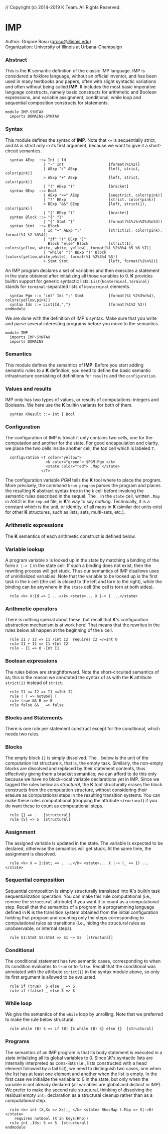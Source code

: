 // Copyright (c) 2014-2019 K Team. All Rights Reserved.

IMP
===

Author: Grigore Roșu (grosu@illinois.edu)  
Organization: University of Illinois at Urbana-Champaign

### Abstract
This is the **K** semantic definition of the classic IMP language.
IMP is considered a folklore language, without an official inventor,
and has been used in many textbooks and papers, often with slight
syntactic variations and often without being called **IMP**.  It includes
the most basic imperative language constructs, namely basic constructs
for arithmetic and Boolean expressions, and variable assignment,
conditional, while loop and sequential composition constructs for statements.

```k
module IMP-SYNTAX
  imports DOMAINS-SYNTAX
```
### Syntax
This module defines the syntax of **IMP**.
Note that `<=` is sequentially strict, and `&&` is strict only in its first
argument, because we want to give it a short-circuit semantics.

```k
  syntax AExp  ::= Int | Id
                 | "-" Int                    [format(%1%2)]
                 | AExp "/" AExp              [left, strict, color(pink)]
                 > AExp "+" AExp              [left, strict, color(pink)]
                 | "(" AExp ")"               [bracket]
  syntax BExp  ::= Bool
                 | AExp "<=" AExp             [seqstrict, color(pink)]
                 | "!" BExp                   [strict, color(pink)]
                 > BExp "&&" BExp             [left, strict(1), color(pink)]
                 | "(" BExp ")"               [bracket]
  syntax Block ::= "{" "}"
                 | "{" Stmt "}"               [format(%1%i%n%2%d%n%3)]
  syntax Stmt  ::= Block
                 | Id "=" AExp ";"            [strict(2), color(pink), format(%1 %2 %3%4)]
                 | "if" "(" BExp ")"
                   Block "else" Block         [strict(1), colors(yellow, white, white, yellow), format(%1 %2%3%4 %5 %6 %7)]
                 | "while" "(" BExp ")" Block [colors(yellow,white,white), format(%1 %2%3%4 %5)]
                 > Stmt Stmt                  [left, format(%1%n%2)]
```
An IMP program declares a set of variables and then executes a
statement in the state obtained after initializing all those variables
to 0. **K** provides builtin support for generic syntactic lists:
`List{Nonterminal,terminal}` stands for `terminal`-separated lists of `Nonterminal` elements.

```k
  syntax Pgm ::= "int" Ids ";" Stmt           [format(%1 %2%3%n%4), colors(yellow,pink)]
  syntax Ids ::= List{Id,","}                 [format(%1%2 %3)]
endmodule
```

We are done with the definition of IMP's syntax.  Make sure
that you write and parse several interesting programs before you move to the
semantics.

```k
module IMP
  imports IMP-SYNTAX
  imports DOMAINS
```
### Semantics
This module defines the semantics of **IMP**.
Before you start adding semantic rules to a **K** definition, you need to
define the basic semantic infrastructure consisting of definitions for
`results` and the `configuration`.

### Values and results
IMP only has two types of values, or results of computations: integers
and Booleans.  We here use the **K** builtin variants for both of them.

```k
  syntax KResult ::= Int | Bool
```

### Configuration
The configuration of IMP is trivial: it only contains two cells, one
for the computation and another for the state.  For good encapsulation
and clarity, we place the two cells inside another cell, the *top* cell
which is labeled `T`.

```k
  configuration <T color="yellow">
                  <k color="green"> $PGM:Pgm </k>
                  <state color="red"> .Map </state>
                </T>
```

The configuration variable *PGM* tells the **K** tool where to
place the program.  More precisely, the command
`krun program` parses the program and places the resulting
**K** abstract syntax tree in the `k` cell before invoking the
semantic rules described in the sequel.  The `.` in the
`state` cell, written `.Map` in ASCII in the
`imp.md` file, is **K**'s way to say *nothing*. Technically, it
is a constant which is the unit, or identity, of all maps in **K**
(similar dot units exist for other **K** structures, such as lists, sets,
multi-sets, etc.).

### Arithmetic expressions
The **K** semantics of each arithmetic construct is defined below.

### Variable lookup
A program variable `X` is looked up in the state by matching a binding
of the form `X |-> I` in the state cell. If such a binding does not
exist, then the rewriting process will get stuck. Thus our semantics of
IMP disallows uses of uninitialized variables.  Note that the variable
to be looked up is the first task in the `k` cell (the cell is
closed to the left and torn to the right), while the binding can be
anywhere in the `state` cell (the cell is torn at both sides).

```k
  rule <k> X:Id => I ...</k> <state>... X |-> I ...</state>
```

### Arithmetic operators
There is nothing special about these, but recall that **K**'s configuration
abstraction mechanism is at work here!  That means that the rewrites in the
rules below all happen at the beginning of the `k` cell.

```k
  rule I1 / I2 => I1 /Int I2  requires I2 =/=Int 0
  rule I1 + I2 => I1 +Int I2
  rule - I1 => 0 -Int I1
```

### Boolean expressions
The rules below are straightforward.  Note the short-circuited semantics
of `&&`; this is the reason we annotated the syntax of
`&&` with the **K** attribute `strict(1)` instead of `strict`.

```k
  rule I1 <= I2 => I1 <=Int I2
  rule ! T => notBool T
  rule true && B => B
  rule false && _ => false
```

### Blocks and Statements
There is one rule per statement construct except for the conditional,
which needs two rules.

### Blocks
The empty block `{}` is simply dissolved.  The `.` below is the
unit of the computation list structure `K`, that is, the empty task.
Similarly, the non-empty blocks are dissolved and replaced by their statement
contents, thus effectively giving them a bracket semantics; we can afford to
do this only because we have no block-local variable declarations yet in IMP.
Since we tagged the rules below as *structural*, the **K** tool structurally
erases the block constructs from the computation structure, without
considering their erasure as computational steps in the resulting transition
systems.  You can make these rules computational (dropping the attribute
`structural`) if you do want these to count as computational steps.

```k
  rule {} => .   [structural]
  rule {S} => S  [structural]
```

### Assignment
The assigned variable is updated in the state.  The variable is expected
to be declared, otherwise the semantics will get stuck.  At the same time,
the assignment is dissolved.

```k
  rule <k> X = I:Int; => . ...</k> <state>... X |-> (_ => I) ...</state>
```

### Sequential composition
Sequential composition is simply structurally translated into **K**'s
builtin task sequentialization operation.  You can make this rule
computational (i.e., remove the `structural` attribute) if you
want it to count as a computational step.  Recall that the semantics
of a program in a programming language defined in **K** is the transition
system obtained from the initial configuration holding that program
and counting only the steps corresponding to computational rules as
transitions (i.e., hiding the structural rules as unobservable, or
internal steps).

```k
  rule S1:Stmt S2:Stmt => S1 ~> S2  [structural]
```

### Conditional
The conditional statement has two semantic cases, corresponding to
when its condition evaluates to `true` or to `false`.
Recall that the conditional was annotated with the attribute
`strict(1)` in the syntax module above, so only its first
argument is allowed to be evaluated.

```k
  rule if (true)  S else _ => S
  rule if (false) _ else S => S
```

### While loop
We give the semantics of the `while` loop by unrolling.
Note that we preferred to make the rule below structural.

```k
  rule while (B) S => if (B) {S while (B) S} else {}  [structural]
```

### Programs
The semantics of an IMP program is that its body statement is executed
in a state initializing all its global variables to 0.  Since \K's
syntactic lists are internally interpreted as cons-lists (i.e., lists
constructed with a head element followed by a tail list), we need to
distinguish two cases, one when the list has at least one element and
another when the list is empty.  In the first case we initialize the
variable to 0 in the state, but only when the variable is not already
declared (all variables are global and distinct in IMP).  We prefer to
make the second rule structural, thinking of dissolving the residual
empty `int;` declaration as a structural cleanup rather than as
a computational step.

```k
  rule <k> int (X,Xs => Xs);_ </k> <state> Rho:Map (.Map => X|->0) </state>
    requires notBool (X in keys(Rho))
  rule int .Ids; S => S  [structural]
endmodule
```
